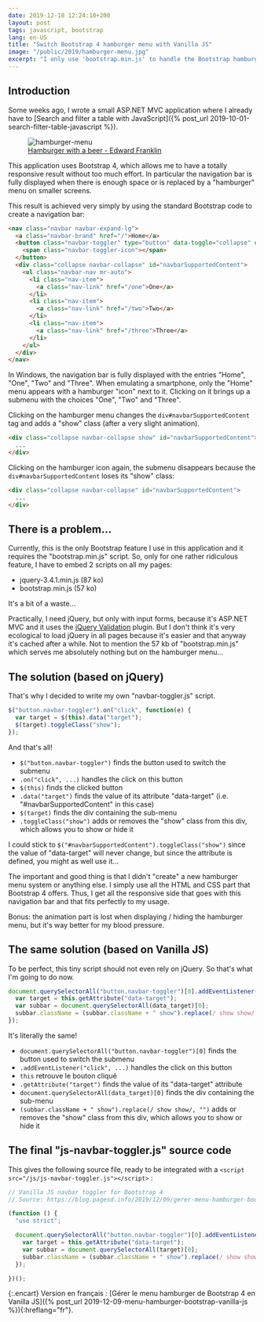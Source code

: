 ```yaml
---
date: 2019-12-10 12:24:10+200
layout: post
tags: javascript, bootstrap
lang: en-US
title: "Switch Bootstrap 4 hamburger menu with Vanilla JS"
image: "/public/2019/hamburger-menu.jpg"
excerpt: "I only use 'bootstrap.min.js' to handle the Bootstrap hamburger menu. So I 'replaced' the 57 ko of this file with 3 lines of JS."
---
```


## Introduction

Some weeks ago, I wrote a small ASP.NET MVC application where I already have to [Search and filter a table with JavaScript]({% post_url 2019-10-01-search-filter-table-javascript %}).

<figure>
  <img src="{{ page.image }}" alt="hamburger-menu" />
  <figcaption>
    <a href="https://unsplash.com/photos/Nb_Q-M3Cdzg">Hamburger with a beer - Edward Franklin</a>
  </figcaption>
</figure>

This application uses Bootstrap 4, which allows me to have a totally responsive result without too much effort. In particular the navigation bar is fully displayed when there is enough space or is replaced by a "hamburger" menu on smaller screens.

This result is achieved very simply by using the standard Bootstrap code to create a navigation bar:

```html
<nav class="navbar navbar-expand-lg">
  <a class="navbar-brand" href="/">Home</a>
  <button class="navbar-toggler" type="button" data-toggle="collapse" data-target="#navbarSupportedContent" aria-controls="navbarSupportedContent" aria-expanded="false" aria-label="Toggle navigation">
    <span class="navbar-toggler-icon"></span>
  </button>
  <div class="collapse navbar-collapse" id="navbarSupportedContent">
    <ul class="navbar-nav mr-auto">
      <li class="nav-item">
        <a class="nav-link" href="/one">One</a>
      </li>
      <li class="nav-item">
        <a class="nav-link" href="/two">Two</a>
      </li>
      <li class="nav-item">
        <a class="nav-link" href="/three">Three</a>
      </li>
    </ul>
  </div>
</nav>
```

In Windows, the navigation bar is fully displayed with the entries "Home", "One", "Two" and "Three". When emulating a smartphone, only the "Home" menu appears with a hamburger "icon" next to it. Clicking on it brings up a submenu with the choices "One", "Two" and "Three".

Clicking on the hamburger menu changes the `div#navbarSupportedContent` tag and adds a "show" class (after a very slight animation).

```html
<div class="collapse navbar-collapse show" id="navbarSupportedContent">
  ...
</div>
```

Clicking on the hamburger icon again, the submenu disappears because the `div#navbarSupportedContent` loses its "show" class:

```html
<div class="collapse navbar-collapse" id="navbarSupportedContent">
  ...
</div>
```


## There is a problem...

Currently, this is the only Bootstrap feature I use in this application and it requires the "bootstrap.min.js" script. So, only for one rather ridiculous feature, I have to embed 2 scripts on all my pages:

* jquery-3.4.1.min.js (87 ko)
* bootstrap.min.js (57 ko)

It's a bit of a waste...

Practically, I need jQuery, but only with input forms, because it's ASP.NET MVC and it uses the [jQuery Validation](https://jqueryvalidation.org/) plugin. But I don't think it's very ecological to load jQuery in all pages because it's easier and that anyway it's cached after a while. Not to mention the 57 kb of "bootstrap.min.js" which serves me absolutely nothing but on the hamburger menu...

## The solution (based on jQuery)

That's why I decided to write my own "navbar-toggler.js" script.

```javascript
$("button.navbar-toggler").on("click", function(e) {
  var target = $(this).data("target");
  $(target).toggleClass("show");
});
```

And that's all!

* `$("button.navbar-toggler")` finds the button used to switch the submenu
* `.on("click", ...)` handles the click on this button
* `$(this)` finds the clicked button
* `.data("target")` finds the value of its attribute "data-target" (i.e. "#navbarSupportedContent" in this case)
* `$(target)` finds the div containing the sub-menu
* `.toggleClass("show")` adds or removes the "show" class from this div, which allows you to show or hide it

I could stick to `$("#navbarSupportedContent").toggleClass("show")` since the value of "data-target" will never change, but since the attribute is defined, you might as well use it...

The important and good thing is that I didn't "create" a new hamburger menu system or anything else. I simply use all the HTML and CSS part that Bootstrap 4 offers. Thus, I get all the responsive side that goes with this navigation bar and that fits perfectly to my usage.

Bonus: the animation part is lost when displaying / hiding the hamburger menu, but it's way better for my blood pressure.

## The same solution (based on Vanilla JS)

To be perfect, this tiny script should not even rely on jQuery. So that's what I'm going to do now.

```javascript
document.querySelectorAll("button.navbar-toggler")[0].addEventListener("click", function (event) {
  var target = this.getAttribute("data-target");
  var subbar = document.querySelectorAll(data_target)[0];
  subbar.className = (subbar.className + " show").replace(/ show show/, "");
});
```

It's literally the same!

* `document.querySelectorAll("button.navbar-toggler")[0]` finds the button used to switch the submenu
* `.addEventListener("click", ...)` handles the click on this button
* `this` retrouve le bouton cliqué
* `.getAttribute("target")` finds the value of its "data-target" attribute
* `document.querySelectorAll(data_target)[0]` finds the div containing the sub-menu
* `(subbar.className + " show").replace(/ show show/, "")` adds or removes the "show" class from this div, which allows you to show or hide it


## The final "js-navbar-toggler.js" source code

This gives the following source file, ready to be integrated with a `<script src="/js/js-navbar-toggler.js"></script>` :

```javascript
// Vanilla JS navbar toggler for Bootstrap 4
// Source: https://blog.pagesd.info/2019/12/09/gerer-menu-hamburger-bootstrap-vanilla-js

(function () {
  "use strict";

  document.querySelectorAll("button.navbar-toggler")[0].addEventListener("click", function (event) {
    var target = this.getAttribute("data-target");
    var subbar = document.querySelectorAll(target)[0];
    subbar.className = (subbar.className + " show").replace(/ show show/, "");
  });

})();
```

{:.encart}
Version en français : [Gérer le menu hamburger de Bootstrap 4 en Vanilla JS]({% post_url 2019-12-09-menu-hamburger-bootstrap-vanilla-js %}){:hreflang="fr"}.
